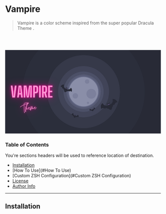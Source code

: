 # Vampire 
> Vampire is a color scheme inspired from the super popular Dracula Theme . 
<br>
<br/>

![Project Banner](./Images/Banner.png)

### Table of Contents
You're sections headers will be used to reference location of destination.

- [Installation](#Installation)
- [How To Use](#How To Use)
- [Custom ZSH Configuration](#Custom ZSH Configuration)
- [License](#license)
- [Author Info](#author-info)

---




## Installation
